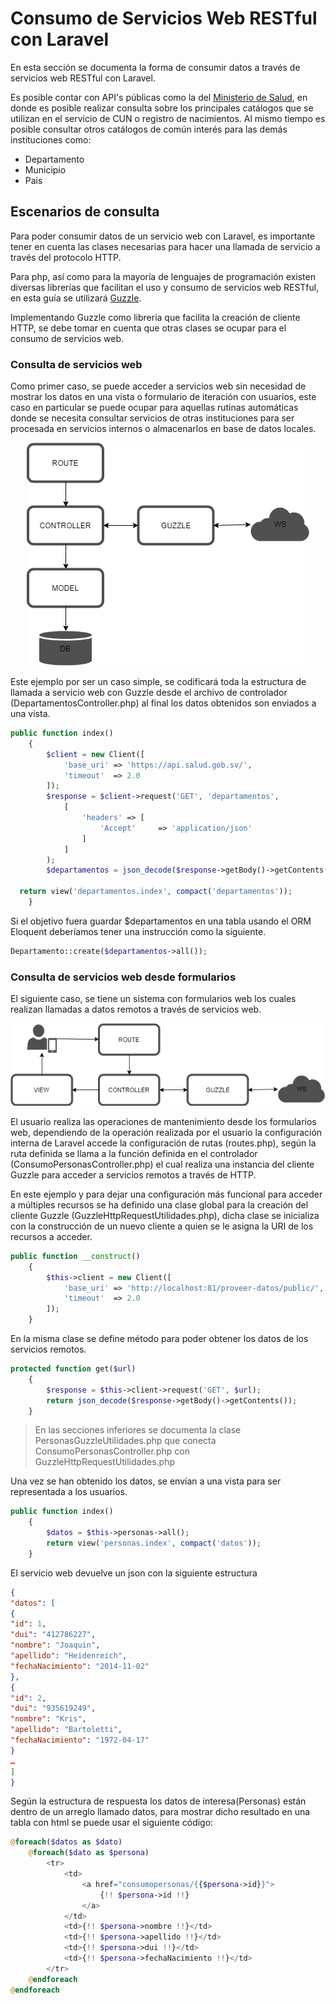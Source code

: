 # Consumo de Servicios Web RESTful con Laravel
En esta sección se documenta la forma de consumir datos a través de servicios web RESTful con Laravel.

Es posible contar con API's públicas como la del [Ministerio de Salud](#https://api.salud.gob.sv/), en donde es posible realizar consulta sobre los principales catálogos que se utilizan en el servicio de CUN o registro de nacimientos. Al mismo tiempo es posible consultar otros catálogos de común interés para las demás instituciones como:

* Departamento
* Municipio
* Pais

## Escenarios de consulta
Para poder consumir datos de un servicio web con Laravel, es importante tener en cuenta las clases necesarias para hacer una llamada de servicio a través del protocolo HTTP.

Para php, así como para la mayoría de lenguajes de programación existen diversas librerías que facilitan el uso y consumo de servicios web RESTful, en esta guía se utilizará [Guzzle](#https://github.com/guzzle/guzzle).

Implementando Guzzle como librería que facilita la creación de cliente HTTP, se debe tomar en cuenta que otras clases se ocupar para el consumo de servicios web. 

### Consulta de servicios web
Como primer caso, se puede acceder a servicios web sin necesidad de mostrar los datos en una vista o formulario de iteración con usuarios, este caso en particular se puede ocupar para aquellas rutinas automáticas donde se necesita consultar servicios de otras instituciones para ser procesada en servicios internos o almacenarlos en base de datos locales.

<p align="center">
  <img src="../docs/img/2.png" title="servicio de consulta">
</p>

Este ejemplo por ser un caso simple, se codificará toda la estructura de llamada a servicio web con Guzzle desde el archivo de controlador (DepartamentosController.php) al final los datos obtenidos son enviados a una vista.
``` php
public function index()
    {
        $client = new Client([
            'base_uri' => 'https://api.salud.gob.sv/',
            'timeout'  => 2.0
        ]);
        $response = $client->request('GET', 'departamentos',
            [
                'headers' => [
                    'Accept'     => 'application/json'
                ]
            ]
        );
        $departamentos = json_decode($response->getBody()->getContents());
        
  return view('departamentos.index', compact('departamentos'));
    }
```
Si el objetivo fuera guardar $departamentos en una tabla usando el ORM Eloquent deberíamos tener una instrucción como la siguiente.

``` php
Departamento::create($departamentos->all());
```

### Consulta de servicios web desde formularios
El siguiente caso, se tiene un sistema con formularios web los cuales realizan llamadas a datos remotos a través de servicios web.

<p align="center">
  <img src="../docs/img/1.png" title="solicitud de servicio web desde formularios">
</p>

El usuario realiza las operaciones de mantenimiento desde los formularios web, dependiendo de la operación realizada por el usuario la configuración interna de Laravel accede la configuración de rutas (routes.php), según la ruta definida se llama a la función definida en el controlador (ConsumoPersonasController.php) el cual realiza una instancia del cliente Guzzle para acceder a servicios remotos a través de HTTP. 

En este ejemplo y para dejar una configuración más funcional para acceder a múltiples recursos se ha definido una clase global para la creación del cliente Guzzle (GuzzleHttpRequestUtilidades.php), dicha clase se inicializa con la construcción de un nuevo cliente a quien se le asigna la URI de los recursos a acceder.

``` php
public function __construct()
    {
        $this->client = new Client([
            'base_uri' => 'http://localhost:81/proveer-datos/public/',
            'timeout'  => 2.0
        ]);
    }
```

En la misma clase se define método para poder obtener los datos de los servicios remotos.
``` php
protected function get($url)
    {
        $response = $this->client->request('GET', $url);
        return json_decode($response->getBody()->getContents());
    }

```

>En las secciones inferiores se documenta la clase PersonasGuzzleUtilidades.php que conecta ConsumoPersonasController.php con GuzzleHttpRequestUtilidades.php

Una vez se han obtenido los datos, se envían a una vista para ser representada a los usuarios. 

``` php
public function index()
    {
        $datos = $this->personas->all();
        return view('personas.index', compact('datos'));
    }

```

El servicio web devuelve un json con la siguiente estructura
``` json
{
"datos": [
{
"id": 1,
"dui": "412786227",
"nombre": "Joaquin",
"apellido": "Heidenreich",
"fechaNacimiento": "2014-11-02"
},
{
"id": 2,
"dui": "935619249",
"nombre": "Kris",
"apellido": "Bartoletti",
"fechaNacimiento": "1972-04-17"
}
…
]
}
```

Según la estructura de respuesta los datos de interesa(Personas) están dentro de un arreglo llamado datos, para mostrar dicho resultado en una tabla con html se puede usar el siguiente código:
``` php
@foreach($datos as $dato)
    @foreach($dato as $persona)
        <tr>
            <td>
                <a href="consumopersonas/{{$persona->id}}"> 
                    {!! $persona->id !!}
                </a>
            </td>
            <td>{!! $persona->nombre !!}</td>
            <td>{!! $persona->apellido !!}</td>
            <td>{!! $persona->dui !!}</td>
            <td>{!! $persona->fechaNacimiento !!}</td>
        </tr>
    @endforeach
@endforeach

```


